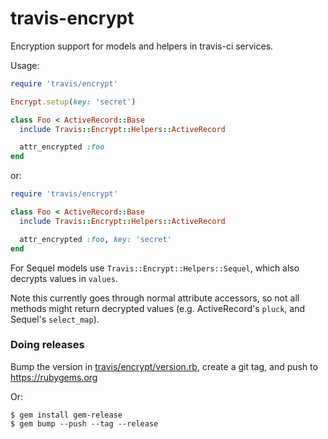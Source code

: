 # travis-encrypt

Encryption support for models and helpers in travis-ci services.

Usage:

```ruby
require 'travis/encrypt'

Encrypt.setup(key: 'secret')

class Foo < ActiveRecord::Base
  include Travis::Encrypt::Helpers::ActiveRecord

  attr_encrypted :foo
end
```

or:

```ruby
require 'travis/encrypt'

class Foo < ActiveRecord::Base
  include Travis::Encrypt::Helpers::ActiveRecord

  attr_encrypted :foo, key: 'secret'
end
```

For Sequel models use `Travis::Encrypt::Helpers::Sequel`, which also decrypts
values in `values`.

Note this currently goes through normal attribute accessors, so not all methods
might return decrypted values (e.g. ActiveRecord's `pluck`, and Sequel's
`select_map`).

### Doing releases

Bump the version in
[travis/encrypt/version.rb](https://github.com/travis-ci/travis-encrypt/blob/master/lib/travis/encrypt/version.rb),
create a git tag, and push to https://rubygems.org

Or:

```
$ gem install gem-release
$ gem bump --push --tag --release
```
